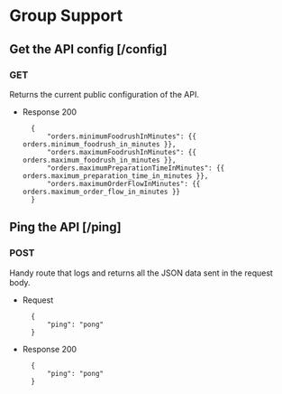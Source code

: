 # Group Support

## Get the API config  [/config]

### GET

Returns the current public configuration of the API.

+ Response 200

        {
            "orders.minimumFoodrushInMinutes": {{ orders.minimum_foodrush_in_minutes }},
            "orders.maximumFoodrushInMinutes": {{ orders.maximum_foodrush_in_minutes }},
            "orders.maximumPreparationTimeInMinutes": {{ orders.maximum_preparation_time_in_minutes }},
            "orders.maximumOrderFlowInMinutes": {{ orders.maximum_order_flow_in_minutes }}
        }

## Ping the API  [/ping]

### POST

Handy route that logs and returns all the JSON data sent in the request body.

+ Request

        {
            "ping": "pong"
        }

+ Response 200

        {
            "ping": "pong"
        }
